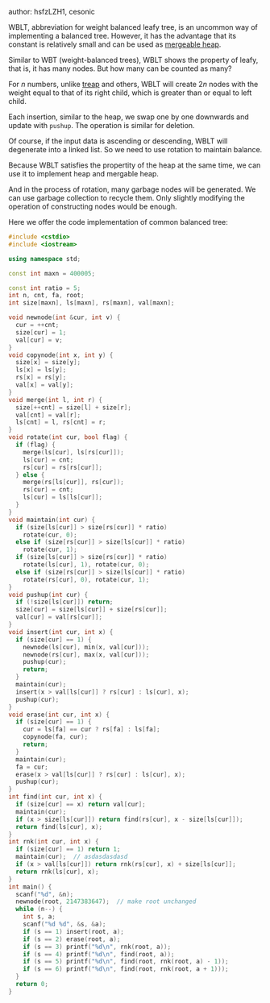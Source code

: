 author: hsfzLZH1, cesonic

WBLT, abbreviation for weight balanced leafy tree, is an uncommon way of implementing a balanced tree. However, it has the advantage that its constant is relatively small and can be used as [mergeable heap](https://en.wikipedia.org/wiki/Mergeable_heap).

Similar to WBT (weight-balanced trees), WBLT shows the property of leafy, that is, it has many nodes. But how many can be counted as many?

For $n$ numbers, unlike [treap](./treap) and others, WBLT will create $2n$ nodes with the weight equal to that of its right child, which is greater than or equal to left child.

Each insertion, similar to the heap, we swap one by one downwards and update with `pushup`. The operation is similar for deletion.

Of course, if the input data is ascending or descending, WBLT will degenerate into a linked list. So we need to use rotation to maintain balance.

Because WBLT satisfies the propertity of the heap at the same time, we can use it to implement heap and mergable heap.

And in the process of rotation, many garbage nodes will be generated. We can use garbage collection to recycle them. Only slightly modifying the operation of constructing nodes would be enough.

Here we offer the code implementation of common balanced tree:

```cpp
#include <cstdio>
#include <iostream>

using namespace std;

const int maxn = 400005;

const int ratio = 5;
int n, cnt, fa, root;
int size[maxn], ls[maxn], rs[maxn], val[maxn];

void newnode(int &cur, int v) {
  cur = ++cnt;
  size[cur] = 1;
  val[cur] = v;
}
void copynode(int x, int y) {
  size[x] = size[y];
  ls[x] = ls[y];
  rs[x] = rs[y];
  val[x] = val[y];
}
void merge(int l, int r) {
  size[++cnt] = size[l] + size[r];
  val[cnt] = val[r];
  ls[cnt] = l, rs[cnt] = r;
}
void rotate(int cur, bool flag) {
  if (flag) {
    merge(ls[cur], ls[rs[cur]]);
    ls[cur] = cnt;
    rs[cur] = rs[rs[cur]];
  } else {
    merge(rs[ls[cur]], rs[cur]);
    rs[cur] = cnt;
    ls[cur] = ls[ls[cur]];
  }
}
void maintain(int cur) {
  if (size[ls[cur]] > size[rs[cur]] * ratio)
    rotate(cur, 0);
  else if (size[rs[cur]] > size[ls[cur]] * ratio)
    rotate(cur, 1);
  if (size[ls[cur]] > size[rs[cur]] * ratio)
    rotate(ls[cur], 1), rotate(cur, 0);
  else if (size[rs[cur]] > size[ls[cur]] * ratio)
    rotate(rs[cur], 0), rotate(cur, 1);
}
void pushup(int cur) {
  if (!size[ls[cur]]) return;
  size[cur] = size[ls[cur]] + size[rs[cur]];
  val[cur] = val[rs[cur]];
}
void insert(int cur, int x) {
  if (size[cur] == 1) {
    newnode(ls[cur], min(x, val[cur]));
    newnode(rs[cur], max(x, val[cur]));
    pushup(cur);
    return;
  }
  maintain(cur);
  insert(x > val[ls[cur]] ? rs[cur] : ls[cur], x);
  pushup(cur);
}
void erase(int cur, int x) {
  if (size[cur] == 1) {
    cur = ls[fa] == cur ? rs[fa] : ls[fa];
    copynode(fa, cur);
    return;
  }
  maintain(cur);
  fa = cur;
  erase(x > val[ls[cur]] ? rs[cur] : ls[cur], x);
  pushup(cur);
}
int find(int cur, int x) {
  if (size[cur] == x) return val[cur];
  maintain(cur);
  if (x > size[ls[cur]]) return find(rs[cur], x - size[ls[cur]]);
  return find(ls[cur], x);
}
int rnk(int cur, int x) {
  if (size[cur] == 1) return 1;
  maintain(cur);  // asdasdasdasd
  if (x > val[ls[cur]]) return rnk(rs[cur], x) + size[ls[cur]];
  return rnk(ls[cur], x);
}
int main() {
  scanf("%d", &n);
  newnode(root, 2147383647);  // make root unchanged
  while (n--) {
    int s, a;
    scanf("%d %d", &s, &a);
    if (s == 1) insert(root, a);
    if (s == 2) erase(root, a);
    if (s == 3) printf("%d\n", rnk(root, a));
    if (s == 4) printf("%d\n", find(root, a));
    if (s == 5) printf("%d\n", find(root, rnk(root, a) - 1));
    if (s == 6) printf("%d\n", find(root, rnk(root, a + 1)));
  }
  return 0;
}
```
